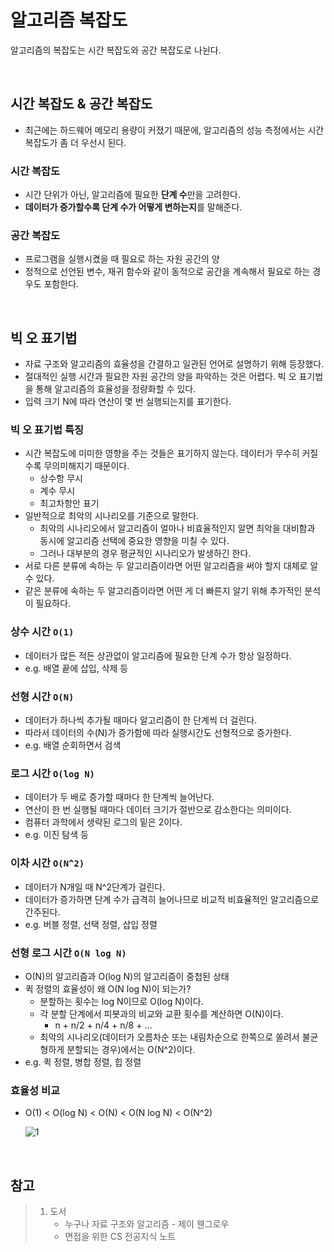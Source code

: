 # 알고리즘 복잡도

알고리즘의 복잡도는 시간 복잡도와 공간 복잡도로 나뉜다.

<br>

## 시간 복잡도 & 공간 복잡도

- 최근에는 하드웨어 메모리 용량이 커졌기 때문에, 알고리즘의 성능 측정에서는 시간 복잡도가 좀 더 우선시 된다.

### 시간 복잡도

- 시간 단위가 아닌, 알고리즘에 필요한 **단계 수**만을 고려한다.
- **데이터가 증가할수록 단계 수가 어떻게 변하는지**를 말해준다.

### 공간 복잡도

- 프로그램을 실행시켰을 때 필요로 하는 자원 공간의 양
- 정적으로 선언된 변수, 재귀 함수와 같이 동적으로 공간을 계속해서 필요로 하는 경우도 포함한다.

<br>

## 빅 오 표기법

- 자료 구조와 알고리즘의 효율성을 간결하고 일관된 언어로 설명하기 위해 등장했다.
- 절대적인 실행 시간과 필요한 자원 공간의 양을 파악하는 것은 어렵다. 빅 오 표기법을 통해 알고리즘의 효율성을 정량화할 수 있다.
- 입력 크기 N에 따라 연산이 몇 번 실행되는지를 표기한다.

### 빅 오 표기법 특징

- 시간 복잡도에 미미한 영향을 주는 것들은 표기하지 않는다. 데이터가 무수히 커질수록 무의미해지기 때문이다.
  - 상수항 무시
  - 계수 무시
  - 최고차항만 표기
- 일반적으로 최악의 시나리오를 기준으로 말한다.
  - 최악의 시나리오에서 알고리즘이 얼마나 비효율적인지 알면 최악을 대비함과 동시에 알고리즘 선택에 중요한 영향을 미칠 수 있다.
  - 그러나 대부분의 경우 평균적인 시나리오가 발생하긴 한다.
- 서로 다른 분류에 속하는 두 알고리즘이라면 어떤 알고리즘을 써야 할지 대체로 알 수 있다.
- 같은 분류에 속하는 두 알고리즘이라면 어떤 게 더 빠른지 알기 위해 추가적인 분석이 필요하다.

### 상수 시간 `O(1)`

- 데이터가 많든 적든 상관없이 알고리즘에 필요한 단계 수가 항상 일정하다.
- e.g. 배열 끝에 삽입, 삭제 등

### 선형 시간 `O(N)`

- 데이터가 하나씩 추가될 때마다 알고리즘이 한 단계씩 더 걸린다.
- 따라서 데이터의 수(N)가 증가함에 따라 실행시간도 선형적으로 증가한다.
- e.g. 배열 순회하면서 검색

### 로그 시간 `O(log N)`

- 데이터가 두 배로 증가할 때마다 한 단계씩 늘어난다.
- 연산이 한 번 실행될 때마다 데이터 크기가 절반으로 감소한다는 의미이다.
- 컴퓨터 과학에서 생략된 로그의 밑은 2이다.
- e.g. 이진 탐색 등

### 이차 시간 `O(N^2)`

- 데이터가 N개일 때 N^2단계가 걸린다.
- 데이터가 증가하면 단계 수가 급격히 늘어나므로 비교적 비효율적인 알고리즘으로 간주된다.
- e.g. 버블 정렬, 선택 정렬, 삽입 정렬

### 선형 로그 시간 `O(N log N)`

- O(N)의 알고리즘과 O(log N)의 알고리즘이 중첩된 상태
- 퀵 정렬의 효율성이 왜 O(N log N)이 되는가?
  - 분할하는 횟수는 log N이므로 O(log N)이다.
  - 각 분할 단계에서 피봇과의 비교와 교환 횟수를 계산하면 O(N)이다.
    - n + n/2 + n/4 + n/8 + ...
  - 최악의 시나리오(데이터가 오름차순 또는 내림차순으로 한쪽으로 쏠려서 불균형하게 분할되는 경우)에서는 O(N^2)이다.
- e.g. 퀵 정렬, 병합 정렬, 힙 정렬

### 효율성 비교

- O(1) < O(log N) < O(N) < O(N log N) < O(N^2)

  ![1](https://github.com/dawwson/TIL/assets/45624238/f09e778f-86a5-4238-8a4a-65382b3729e3)

<br>

## 참고

> 1. 도서
>    - 누구나 자료 구조와 알고리즘 - 제이 웬그로우
>    - 면접을 위한 CS 전공지식 노트

